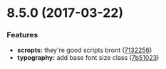 <a name="8.5.0"></a>
# 8.5.0 (2017-03-22)


### Features

* **scropts:** they're good scripts bront ([7132256](https://github.com/pivotal-cf/pivotal-ui/commit/7132256))
* **typography:** add base font size class ([7b51023](https://github.com/pivotal-cf/pivotal-ui/commit/7b51023))



